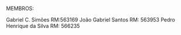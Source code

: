 MEMBROS:

Gabriel C. Simões RM:563169
João Gabriel Santos RM: 563953
Pedro Henrique da Silva RM: 566235